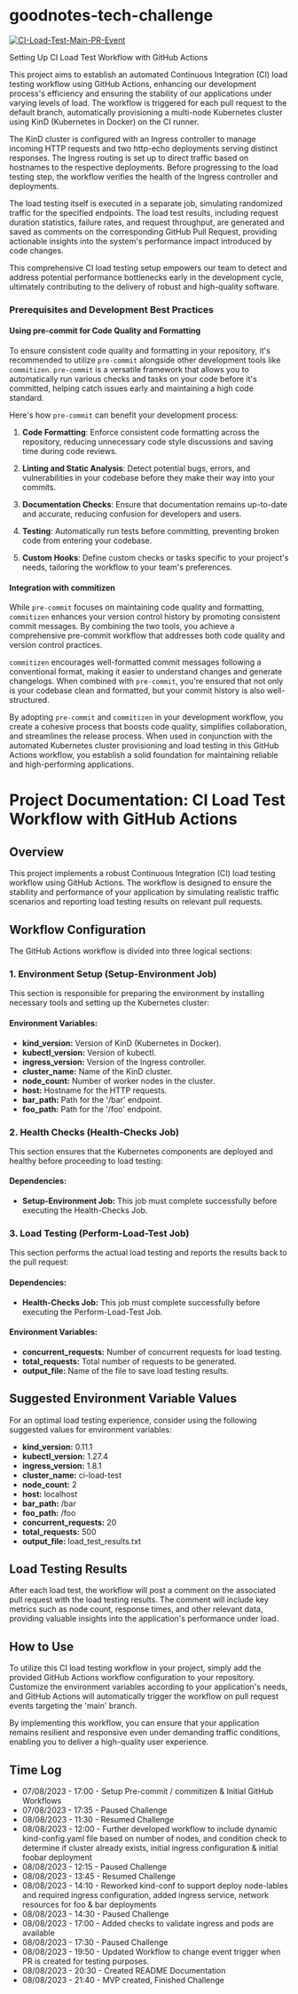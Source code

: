 # goodnotes-tech-challenge

[![CI-Load-Test-Main-PR-Event](https://github.com/pete-leese/cicd-load-test/actions/workflows/main-pr-event.yaml/badge.svg)](https://github.com/pete-leese/cicd-load-test/actions/workflows/main-pr-event.yaml)

Setting Up CI Load Test Workflow with GitHub Actions

This project aims to establish an automated Continuous Integration (CI) load testing workflow using GitHub Actions, enhancing our development process's efficiency and ensuring the stability of our applications under varying levels of load. The workflow is triggered for each pull request to the default branch, automatically provisioning a multi-node Kubernetes cluster using KinD (Kubernetes in Docker) on the CI runner.

The KinD cluster is configured with an Ingress controller to manage incoming HTTP requests and two http-echo deployments serving distinct responses. The Ingress routing is set up to direct traffic based on hostnames to the respective deployments. Before progressing to the load testing step, the workflow verifies the health of the Ingress controller and deployments.

The load testing itself is executed in a separate job, simulating randomized traffic for the specified endpoints. The load test results, including request duration statistics, failure rates, and request throughput, are generated and saved as comments on the corresponding GitHub Pull Request, providing actionable insights into the system's performance impact introduced by code changes.

This comprehensive CI load testing setup empowers our team to detect and address potential performance bottlenecks early in the development cycle, ultimately contributing to the delivery of robust and high-quality software.
### Prerequisites and Development Best Practices

#### Using pre-commit for Code Quality and Formatting

To ensure consistent code quality and formatting in your repository, it's recommended to utilize `pre-commit` alongside other development tools like `commitizen`. `pre-commit` is a versatile framework that allows you to automatically run various checks and tasks on your code before it's committed, helping catch issues early and maintaining a high code standard.

Here's how `pre-commit` can benefit your development process:

1. **Code Formatting**: Enforce consistent code formatting across the repository, reducing unnecessary code style discussions and saving time during code reviews.

2. **Linting and Static Analysis**: Detect potential bugs, errors, and vulnerabilities in your codebase before they make their way into your commits.

3. **Documentation Checks**: Ensure that documentation remains up-to-date and accurate, reducing confusion for developers and users.

4. **Testing**: Automatically run tests before committing, preventing broken code from entering your codebase.

5. **Custom Hooks**: Define custom checks or tasks specific to your project's needs, tailoring the workflow to your team's preferences.

#### Integration with commitizen

While `pre-commit` focuses on maintaining code quality and formatting, `commitizen` enhances your version control history by promoting consistent commit messages. By combining the two tools, you achieve a comprehensive pre-commit workflow that addresses both code quality and version control practices.

`commitizen` encourages well-formatted commit messages following a conventional format, making it easier to understand changes and generate changelogs. When combined with `pre-commit`, you're ensured that not only is your codebase clean and formatted, but your commit history is also well-structured.

By adopting `pre-commit` and `commitizen` in your development workflow, you create a cohesive process that boosts code quality, simplifies collaboration, and streamlines the release process. When used in conjunction with the automated Kubernetes cluster provisioning and load testing in this GitHub Actions workflow, you establish a solid foundation for maintaining reliable and high-performing applications.

# Project Documentation: CI Load Test Workflow with GitHub Actions

## Overview

This project implements a robust Continuous Integration (CI) load testing workflow using GitHub Actions. The workflow is designed to ensure the stability and performance of your application by simulating realistic traffic scenarios and reporting load testing results on relevant pull requests.

## Workflow Configuration

The GitHub Actions workflow is divided into three logical sections:

### 1. Environment Setup (Setup-Environment Job)

This section is responsible for preparing the environment by installing necessary tools and setting up the Kubernetes cluster:

#### Environment Variables:

- **kind_version:** Version of KinD (Kubernetes in Docker).
- **kubectl_version:** Version of kubectl.
- **ingress_version:** Version of the Ingress controller.
- **cluster_name:** Name of the KinD cluster.
- **node_count:** Number of worker nodes in the cluster.
- **host:** Hostname for the HTTP requests.
- **bar_path:** Path for the '/bar' endpoint.
- **foo_path:** Path for the '/foo' endpoint.

### 2. Health Checks (Health-Checks Job)

This section ensures that the Kubernetes components are deployed and healthy before proceeding to load testing:

#### Dependencies:

- **Setup-Environment Job:** This job must complete successfully before executing the Health-Checks Job.

### 3. Load Testing (Perform-Load-Test Job)

This section performs the actual load testing and reports the results back to the pull request:

#### Dependencies:

- **Health-Checks Job:** This job must complete successfully before executing the Perform-Load-Test Job.

#### Environment Variables:

- **concurrent_requests:** Number of concurrent requests for load testing.
- **total_requests:** Total number of requests to be generated.
- **output_file:** Name of the file to save load testing results.

## Suggested Environment Variable Values

For an optimal load testing experience, consider using the following suggested values for environment variables:

- **kind_version:** 0.11.1
- **kubectl_version:** 1.27.4
- **ingress_version:** 1.8.1
- **cluster_name:** ci-load-test
- **node_count:** 2
- **host:** localhost
- **bar_path:** /bar
- **foo_path:** /foo
- **concurrent_requests:** 20
- **total_requests:** 500
- **output_file:** load_test_results.txt

## Load Testing Results

After each load test, the workflow will post a comment on the associated pull request with the load testing results. The comment will include key metrics such as node count, response times, and other relevant data, providing valuable insights into the application's performance under load.

## How to Use

To utilize this CI load testing workflow in your project, simply add the provided GitHub Actions workflow configuration to your repository. Customize the environment variables according to your application's needs, and GitHub Actions will automatically trigger the workflow on pull request events targeting the 'main' branch.

By implementing this workflow, you can ensure that your application remains resilient and responsive even under demanding traffic conditions, enabling you to deliver a high-quality user experience.

## Time Log
- 07/08/2023 - 17:00 - Setup Pre-commit / commitizen & Initial GitHub Workflows
- 07/08/2023 - 17:35 - Paused Challenge
- 08/08/2023 - 11:30 - Resumed Challenge
- 08/08/2023 - 12:00 - Further developed workflow to include dynamic kind-config.yaml file based on number of nodes, and condition check to determine if cluster already exists, initial ingress configuration & initial foobar deployment
- 08/08/2023 - 12:15 - Paused Challenge
- 08/08/2023 - 13:45 - Resumed Challenge
- 08/08/2023 - 14:10 - Reworked kind-conf to support deploy node-lables and required ingress configuration, added ingress service, network resources for foo & bar deployments
- 08/08/2023 - 14:30 - Paused Challenge
- 08/08/2023 - 17:00 - Added checks to validate ingress and pods are available
- 08/08/2023 - 17:30 - Paused Challenge
- 08/08/2023 - 19:50 - Updated Workflow to change event trigger when PR is created for testing purposes.
- 08/08/2023 - 20:30 - Created README Documentation
- 08/08/2023 - 21:40 - MVP created, Finished Challenge
